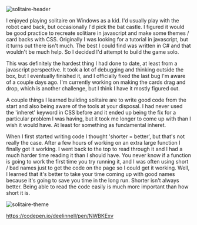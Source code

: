 ![solitaire-header](https://user-images.githubusercontent.com/61264144/212759348-949ffcd2-3340-4904-b272-5c135906e98c.png)

I enjoyed playing solitaire on Windows as a kid. I'd usually play with the robot card back, but occasionally I'd pick the bat castle. I figured it would be good practice to recreate solitiare in javascript and make some themes / card backs with CSS. Originally I was looking for a tutorial in javascript, but it turns out there isn't much. The best I could find was written in C# and that wouldn't be much help. So I decided I'd attempt to build the game solo.

This was definitely the hardest thing I had done to date, at least from a javascript perspective. It took a lot of debugging and thinking outside the box, but I eventually finished it, and I officially fixed the last bug I'm aware of a couple days ago. I'm currently working on making the cards drag and drop, which is another challenge, but I think I have it mostly figured out.

A couple things I learned building solitaire are to write good code from the start and also being aware of the tools at your disposal. I had never used the 'inheret' keyword in CSS before and it ended up being the fix for a particular problem I was having, but it took me longer to come up with than I wish it would have. At least for something as fundamental inheret.

When I first started writing code I thought 'shorter = better', but that's not really the case. After a few hours of working on an extra large function I finally got it working. I went back to the top to read through it and I had a much harder time reading it than I should have. You never know if a function is going to work the first time you try running it, and I was often using short / bad names just to get the code on the page so I could get it working. Well, I learned that it's better to take your time coming up with good names because it's going to save you time in the long run. Shorter isn't always better. Being able to read the code easily is much more important than how short it is.

![solitaire-theme](https://user-images.githubusercontent.com/61264144/211422802-9d1ba8f7-7958-43e5-95ff-48b3ad60ac2a.png)

https://codepen.io/deelinnell/pen/NWBKExv
